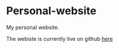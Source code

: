 # Personal-website
My personal website.

The webiste is currently live on github [here](https://tim-odm.github.io/personal-website/)
